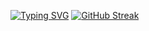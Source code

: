 [![Typing SVG](https://readme-typing-svg.herokuapp.com?color=%15F4EE&lines=Big+purple+kapibara+Sany)](https://git.io/typing-svg)
[![GitHub Streak](https://github-readme-streak-stats.herokuapp.com/?user=bigflopa)](https://git.io/streak-stats)
<!--
**bigflopa/bigflopa** is a ✨ _special_ ✨ repository because its `README.md` (this file) appears on your GitHub profile.

Here are some ideas to get you started:

- 🔭 I’m currently working on ...
- 🌱 I’m currently learning ...
- 👯 I’m looking to collaborate on ...
- 🤔 I’m looking for help with ...
- 💬 Ask me about ...
- 📫 How to reach me: ...
- 😄 Pronouns: ...
- ⚡ Fun fact: ...
-->
